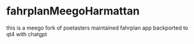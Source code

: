 # fahrplanMeegoHarmattan
this is a meego fork of poetasters maintained fahrplan app backported to qt4 with chatgpt

